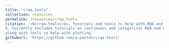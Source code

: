 ```yaml
---
title: "crqa_tools"
collection: resources
permalink: /resources/crqa_tools
citation: '<b>crqa-tools</b>. Tutorials and tools to help with RQA and CRQA in
R. Currently includes tutorials on continuous and categorical RQA and CRQA,
along with tools to help with plotting.'
githuburl: 'https://github.com/a-paxton/crqa-tools'
---
```


